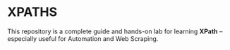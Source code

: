 # XPATHS
This repository is a complete guide and hands-on lab for learning **XPath** – especially useful for Automation and Web Scraping.
